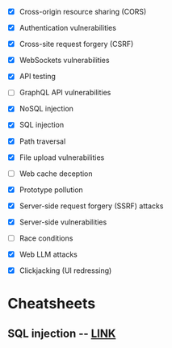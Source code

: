 * [X] Cross-origin resource sharing (CORS)
* [X] Authentication vulnerabilities
* [X] Cross-site request forgery (CSRF)
* [X] WebSockets vulnerabilities
* [X] API testing
* [ ] GraphQL API vulnerabilities
* [X] NoSQL injection
* [X] SQL injection
* [X] Path traversal
* [X] File upload vulnerabilities
* [ ] Web cache deception
* [X] Prototype pollution
* [X] Server-side request forgery (SSRF) attacks
* [X] Server-side vulnerabilities
* [ ] Race conditions
* [X] Web LLM attacks
* [X] Clickjacking (UI redressing)


# Cheatsheets
## SQL injection -- [LINK](https://portswigger.net/web-security/sql-injection/cheat-sheet)

